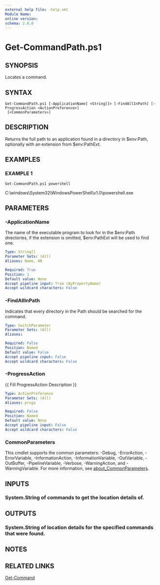 ```yaml
---
external help file: -help.xml
Module Name:
online version:
schema: 2.0.0
---
```


# Get-CommandPath.ps1

## SYNOPSIS
Locates a command.

## SYNTAX

```
Get-CommandPath.ps1 [-ApplicationName] <String[]> [-FindAllInPath] [-ProgressAction <ActionPreference>]
 [<CommonParameters>]
```

## DESCRIPTION
Returns the full path to an application found in a directory in $env:Path,
optionally with an extension from $env:PathExt.

## EXAMPLES

### EXAMPLE 1
```
Get-CommandPath.ps1 powershell
```

C:\windows\System32\WindowsPowerShell\v1.0\powershell.exe

## PARAMETERS

### -ApplicationName
The name of the executable program to look for in the $env:Path directories,
if the extension is omitted, $env:PathExt will be used to find one.

```yaml
Type: String[]
Parameter Sets: (All)
Aliases: Name, AN

Required: True
Position: 1
Default value: None
Accept pipeline input: True (ByPropertyName)
Accept wildcard characters: False
```

### -FindAllInPath
Indicates that every directory in the Path should be searched for the command.

```yaml
Type: SwitchParameter
Parameter Sets: (All)
Aliases:

Required: False
Position: Named
Default value: False
Accept pipeline input: False
Accept wildcard characters: False
```

### -ProgressAction
{{ Fill ProgressAction Description }}

```yaml
Type: ActionPreference
Parameter Sets: (All)
Aliases: proga

Required: False
Position: Named
Default value: None
Accept pipeline input: False
Accept wildcard characters: False
```

### CommonParameters
This cmdlet supports the common parameters: -Debug, -ErrorAction, -ErrorVariable, -InformationAction, -InformationVariable, -OutVariable, -OutBuffer, -PipelineVariable, -Verbose, -WarningAction, and -WarningVariable. For more information, see [about_CommonParameters](http://go.microsoft.com/fwlink/?LinkID=113216).

## INPUTS

### System.String of commands to get the location details of.
## OUTPUTS

### System.String of location details for the specified commands that were found.
## NOTES

## RELATED LINKS

[Get-Command]()

